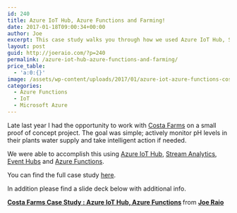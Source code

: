 ```yaml
---
id: 240
title: Azure IoT Hub, Azure Functions and Farming!
date: 2017-01-18T09:00:34+00:00
author: Joe
excerpt: This case study walks you through how we used Azure IoT Hub, Stream Analytics and Azure Functions to monitor the health of plants.
layout: post
guid: http://joeraio.com/?p=240
permalink: /azure-iot-hub-azure-functions-and-farming/
price_table:
  - 'a:0:{}'
image: /assets/wp-content/uploads/2017/01/azure-iot-azure-functions-costa-farms.jpg
categories:
  - Azure Functions
  - IoT
  - Microsoft Azure
---
```

Late last year I had the opportunity to work with [Costa Farms](http://www.costafarms.com/) on a small proof of concept project. The goal was simple; actively monitor pH levels in their plants water supply and take intelligent action if needed.

We were able to accomplish this using [Azure IoT Hub](https://azure.microsoft.com/en-us/services/iot-hub/), [Stream Analytics](https://azure.microsoft.com/en-us/services/stream-analytics/), [Event Hubs](https://azure.microsoft.com/en-us/services/event-hubs/) and [Azure Functions](https://azure.microsoft.com/en-us/services/functions/).

You can find the full case study [here](https://microsoft.github.io/techcasestudies/iot/2016/11/03/CostaCorp.html).

In addition please find a slide deck below with additional info.



<div style="margin-bottom: 5px;">
  <strong> <a title="Costa Farms Case Study : Azure IoT Hub, Azure Functions" href="//www.slideshare.net/JoeRaio/costa-farms-case-study-azure-iot-hub-azure-functions" target="_blank">Costa Farms Case Study : Azure IoT Hub, Azure Functions</a> </strong> from <strong><a href="//www.slideshare.net/JoeRaio" target="_blank">Joe Raio</a></strong>
</div>